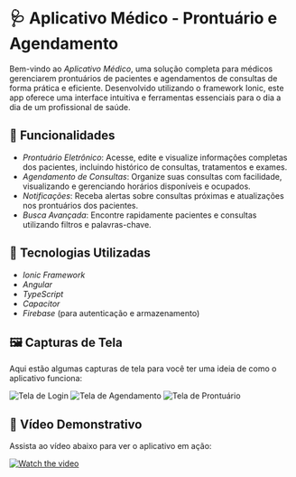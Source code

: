 # 🩺 Aplicativo Médico - Prontuário e Agendamento

Bem-vindo ao *Aplicativo Médico*, uma solução completa para médicos gerenciarem prontuários de pacientes e agendamentos de consultas de forma prática e eficiente. Desenvolvido utilizando o framework Ionic, este app oferece uma interface intuitiva e ferramentas essenciais para o dia a dia de um profissional de saúde.

## 📱 Funcionalidades

- *Prontuário Eletrônico*: Acesse, edite e visualize informações completas dos pacientes, incluindo histórico de consultas, tratamentos e exames.
- *Agendamento de Consultas*: Organize suas consultas com facilidade, visualizando e gerenciando horários disponíveis e ocupados.
- *Notificações*: Receba alertas sobre consultas próximas e atualizações nos prontuários dos pacientes.
- *Busca Avançada*: Encontre rapidamente pacientes e consultas utilizando filtros e palavras-chave.

## 🚀 Tecnologias Utilizadas

- *Ionic Framework*
- *Angular*
- *TypeScript*
- *Capacitor*
- *Firebase* (para autenticação e armazenamento)

## 🖼️ Capturas de Tela

Aqui estão algumas capturas de tela para você ter uma ideia de como o aplicativo funciona:

![Tela de Login](path/to/screenshot-login.png)
![Tela de Agendamento](path/to/screenshot-schedule.png)
![Tela de Prontuário](path/to/screenshot-record.png)

## 🎥 Vídeo Demonstrativo

Assista ao vídeo abaixo para ver o aplicativo em ação:

[![Watch the video](path/to/video-thumbnail.png)](path/to/video.mp4)
